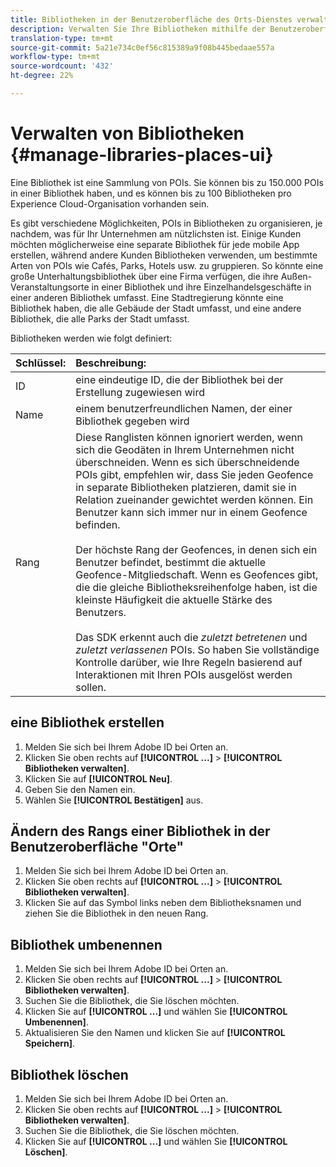 ```yaml
---
title: Bibliotheken in der Benutzeroberfläche des Orts-Dienstes verwalten
description: Verwalten Sie Ihre Bibliotheken mithilfe der Benutzeroberfläche des Orte-Dienstes.
translation-type: tm+mt
source-git-commit: 5a21e734c0ef56c815389a9f08b445bedaae557a
workflow-type: tm+mt
source-wordcount: '432'
ht-degree: 22%

---
```



# Verwalten von Bibliotheken {#manage-libraries-places-ui}

Eine Bibliothek ist eine Sammlung von POIs. Sie können bis zu 150.000 POIs in einer Bibliothek haben, und es können bis zu 100 Bibliotheken pro Experience Cloud-Organisation vorhanden sein.

Es gibt verschiedene Möglichkeiten, POIs in Bibliotheken zu organisieren, je nachdem, was für Ihr Unternehmen am nützlichsten ist. Einige Kunden möchten möglicherweise eine separate Bibliothek für jede mobile App erstellen, während andere Kunden Bibliotheken verwenden, um bestimmte Arten von POIs wie Cafés, Parks, Hotels usw. zu gruppieren. So könnte eine große Unterhaltungsbibliothek über eine Firma verfügen, die ihre Außen-Veranstaltungsorte in einer Bibliothek und ihre Einzelhandelsgeschäfte in einer anderen Bibliothek umfasst. Eine Stadtregierung könnte eine Bibliothek haben, die alle Gebäude der Stadt umfasst, und eine andere Bibliothek, die alle Parks der Stadt umfasst.

Bibliotheken werden wie folgt definiert:

| Schlüssel: | Beschreibung: |
| :--- | :--- |
| ID | eine eindeutige ID, die der Bibliothek bei der Erstellung zugewiesen wird |
| Name | einem benutzerfreundlichen Namen, der einer Bibliothek gegeben wird |
| Rang | Diese Ranglisten können ignoriert werden, wenn sich die Geodäten in Ihrem Unternehmen nicht überschneiden. Wenn es sich überschneidende POIs gibt, empfehlen wir, dass Sie jeden Geofence in separate Bibliotheken platzieren, damit sie in Relation zueinander gewichtet werden können. Ein Benutzer kann sich immer nur in einem Geofence befinden. <br><br>Der höchste Rang der Geofences, in denen sich ein Benutzer befindet, bestimmt die aktuelle Geofence-Mitgliedschaft. Wenn es Geofences gibt, die die gleiche Bibliotheksreihenfolge haben, ist die kleinste Häufigkeit die aktuelle Stärke des Benutzers. <br><br>Das SDK erkennt auch die *zuletzt betretenen* und *zuletzt verlassenen* POIs. So haben Sie vollständige Kontrolle darüber, wie Ihre Regeln basierend auf Interaktionen mit Ihren POIs ausgelöst werden sollen. |

## eine Bibliothek erstellen

1. Melden Sie sich bei Ihrem Adobe ID bei Orten an.
1. Klicken Sie oben rechts auf **[!UICONTROL ...]** > **[!UICONTROL Bibliotheken verwalten]**.
1. Klicken Sie auf **[!UICONTROL Neu]**.
1. Geben Sie den Namen ein.
1. Wählen Sie **[!UICONTROL Bestätigen]** aus.

## Ändern des Rangs einer Bibliothek in der Benutzeroberfläche &quot;Orte&quot;

1. Melden Sie sich bei Ihrem Adobe ID bei Orten an.
1. Klicken Sie oben rechts auf **[!UICONTROL ...]** > **[!UICONTROL Bibliotheken verwalten]**.
1. Klicken Sie auf das Symbol links neben dem Bibliotheksnamen und ziehen Sie die Bibliothek in den neuen Rang.

## Bibliothek umbenennen

1. Melden Sie sich bei Ihrem Adobe ID bei Orten an.
1. Klicken Sie oben rechts auf **[!UICONTROL ...]** > **[!UICONTROL Bibliotheken verwalten]**.
1. Suchen Sie die Bibliothek, die Sie löschen möchten.
1. Klicken Sie auf **[!UICONTROL ...]** und wählen Sie **[!UICONTROL Umbenennen]**.
1. Aktualisieren Sie den Namen und klicken Sie auf **[!UICONTROL Speichern]**.

## Bibliothek löschen

1. Melden Sie sich bei Ihrem Adobe ID bei Orten an.
1. Klicken Sie oben rechts auf **[!UICONTROL ...]** > **[!UICONTROL Bibliotheken verwalten]**.
1. Suchen Sie die Bibliothek, die Sie löschen möchten.
1. Klicken Sie auf **[!UICONTROL ...]** und wählen Sie **[!UICONTROL Löschen]**.

